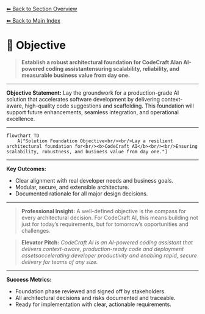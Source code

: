 [⬅ Back to Section Overview](README.md)

[⬅ Back to Main Index](../../INDEX.md)

# 🎯 Objective

> **Establish a robust architectural foundation for CodeCraft AIan AI-powered coding assistantensuring scalability, reliability, and measurable business value from day one.**

---

**Objective Statement:**
Lay the groundwork for a production-grade AI solution that accelerates software development by delivering context-aware, high-quality code suggestions and scaffolding.
This foundation will support future enhancements, seamless integration, and operational excellence.

---

```mermaid
flowchart TD
    A["Solution Foundation Objective<br/><br/>Lay a resilient architectural foundation for<br/><b>CodeCraft AI</b><br/><br/>Ensuring scalability, robustness, and business value from day one."]
```

---

**Key Outcomes:**
- Clear alignment with real developer needs and business goals.
- Modular, secure, and extensible architecture.
- Documented rationale for all major design decisions.

---

> **Professional Insight:**
> A well-defined objective is the compass for every architectural decision.
> For CodeCraft AI, this means building not just for today’s requirements, but for tomorrow’s opportunities and challenges.

> **Elevator Pitch:**
> *CodeCraft AI is an AI-powered coding assistant that delivers context-aware, production-ready code and deployment assetsaccelerating developer productivity and enabling rapid, secure delivery for teams of any size.*

---

**Success Metrics:**
- Foundation phase reviewed and signed off by stakeholders.
- All architectural decisions and risks documented and traceable.
- Ready for implementation with clear, actionable requirements.
